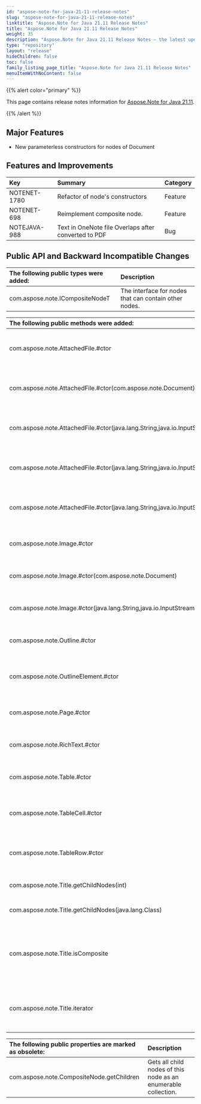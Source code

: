 ```yaml
---
id: "aspose-note-for-java-21-11-release-notes"
slug: "aspose-note-for-java-21-11-release-notes"
linktitle: "Aspose.Note for Java 21.11 Release Notes"
title: "Aspose.Note for Java 21.11 Release Notes"
weight: 35
description: "Aspose.Note for Java 21.11 Release Notes – the latest updates and fixes."
type: "repository"
layout: "release"
hideChildren: false
toc: false
family_listing_page_title: "Aspose.Note for Java 21.11 Release Notes"
menuItemWithNoContent: false
---
```


{{% alert color="primary" %}}

This page contains release notes information for [Aspose.Note for Java 21.11](https://releases.aspose.com/note/java/21-11/).

{{% /alert %}}

## **Major Features**
- New parameterless constructors for nodes of Document

## **Features and Improvements**

|**Key**|**Summary**|**Category**|
| :- | :- | :- |
|NOTENET-1780|Refactor of node's constructors|Feature|
|NOTENET-698|Reimplement composite node.|Feature|
|NOTEJAVA-988|Text in OneNote file Overlaps after converted to PDF|Bug|

## **Public API and Backward Incompatible Changes**

|**The following public types were added:**|**Description**|
| :- | :- |
|com.aspose.note.ICompositeNodeT|The interface for nodes that can contain other nodes.|

|**The following public methods were added:**|**Description**|
| :- | :- |
|com.aspose.note.AttachedFile.#ctor|Initializes a new instance of the AttachedFile class.|
|com.aspose.note.AttachedFile.#ctor(com.aspose.note.Document)|Initializes a new instance of the AttachedFile class.|
|com.aspose.note.AttachedFile.#ctor(java.lang.String,java.io.InputStream)|Initializes a new instance of the AttachedFile class.|
|com.aspose.note.AttachedFile.#ctor(java.lang.String,java.io.InputStream,com.aspose.note.system.drawing.ImageFormat)|Initializes a new instance of the AttachedFile class.|
|com.aspose.note.AttachedFile.#ctor(java.lang.String,java.io.InputStream,java.io.InputStream,com.aspose.note.system.drawing.ImageFormat)|Initializes a new instance of the AttachedFile class.|
|com.aspose.note.Image.#ctor|Initializes a new instance of the Image class.|
|com.aspose.note.Image.#ctor(com.aspose.note.Document)|Initializes a new instance of the Image class.|
|com.aspose.note.Image.#ctor(java.lang.String,java.io.InputStream)|Initializes a new instance of the Image class.|
|com.aspose.note.Outline.#ctor|Initializes a new instance of the Outline class.|
|com.aspose.note.OutlineElement.#ctor|Initializes a new instance of the OutlineElement class.|
|com.aspose.note.Page.#ctor|Initializes a new instance of the Page class.|
|com.aspose.note.RichText.#ctor|Initializes a new instance of the RichText class.|
|com.aspose.note.Table.#ctor|Initializes a new instance of the Table class.|
|com.aspose.note.TableCell.#ctor|Initializes a new instance of the TableCell class.|
|com.aspose.note.TableRow.#ctor|Initializes a new instance of the TableRow class.|
|com.aspose.note.Title.getChildNodes(int)|Get all child nodes by node type.|
|com.aspose.note.Title.getChildNodes(java.lang.Class)|Get all child nodes by the node type.|
|com.aspose.note.Title.isComposite|Gets a value indicating whether this node is composite. If true the node can have child nodes.|
|com.aspose.note.Title.iterator|Returns an enumerator that iterates through child nodes of the Title.|

|**The following public properties are marked as obsolete:**|**Description**|
| :- | :- |
|com.aspose.note.CompositeNode.getChildren|Gets all child nodes of this node as an enumerable collection.|
